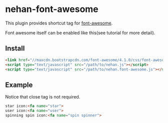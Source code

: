 # nehan-font-awesome

This plugin provides shortcut tag for [font-awesome](http://fortawesome.github.io/Font-Awesome/).

Font awesome itself can be enabled like this(see tutorial for more detail).

## Install

```html
<link href="//maxcdn.bootstrapcdn.com/font-awesome/4.1.0/css/font-awesome.min.css" rel="stylesheet">
<script type="text/javascript" src="/path/to/nehan.js"></script>
<script type="text/javascript" src="/path/to/nehan.font-awesome.js"></script>
```

## Example

Notice that close tag is not required.

```html
star icon:<fa name="star">
user icon:<fa name="user">
spinning spin icon:<fa name="spin spinner">
```

